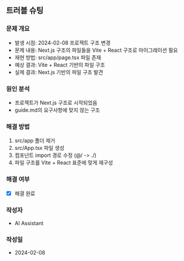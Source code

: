 ## 트러블 슈팅

### 문제 개요
* 발생 시점: 2024-02-08 프로젝트 구조 변경
* 문제 내용: Next.js 구조의 파일들을 Vite + React 구조로 마이그레이션 필요
* 재현 방법: src/app/page.tsx 파일 존재
* 예상 결과: Vite + React 기반의 파일 구조
* 실제 결과: Next.js 기반의 파일 구조 발견

### 원인 분석
* 프로젝트가 Next.js 구조로 시작되었음
* guide.md의 요구사항에 맞지 않는 구조

### 해결 방법
1. src/app 폴더 제거
2. src/App.tsx 파일 생성
3. 컴포넌트 import 경로 수정 (@/ -> ./)
4. 파일 구조를 Vite + React 표준에 맞게 재구성

### 해결 여부
* [x] 해결 완료

### 작성자
* AI Assistant

### 작성일
* 2024-02-08 